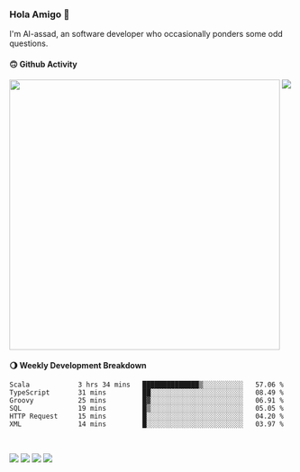 ### Hola Amigo 🤣   

I'm Al-assad, an software developer who occasionally ponders some odd questions.  
 
#### 🙃 Github Activity 
<div>
  <img src="https://github-readme-stats.vercel.app/api?username=al-assad&show_icons=true" align="top" style="display: inline-block;" width="480"/>
  <img src="https://github-readme-stats.vercel.app/api/top-langs/?username=al-assad&hide=css,html&langs_count=8&layout=compact" align="top" style="display: inline-block;"/>
</div>

#### 🌖 Weekly Development Breakdown
<!--START_SECTION:waka-->

```text
Scala            3 hrs 34 mins   ██████████████▒░░░░░░░░░░   57.06 %
TypeScript       31 mins         ██░░░░░░░░░░░░░░░░░░░░░░░   08.49 %
Groovy           25 mins         █▓░░░░░░░░░░░░░░░░░░░░░░░   06.91 %
SQL              19 mins         █▒░░░░░░░░░░░░░░░░░░░░░░░   05.05 %
HTTP Request     15 mins         █░░░░░░░░░░░░░░░░░░░░░░░░   04.20 %
XML              14 mins         █░░░░░░░░░░░░░░░░░░░░░░░░   03.97 %
```

<!--END_SECTION:waka-->

<br>

<a href="https://twitter.com/Alassad_dev"><img src="https://img.shields.io/badge/Twitter-@Alassad__dev-blue?style=flat&logo=twitter" /></a>
<a href="https://t.me/alassad_dev"><img src="https://img.shields.io/badge/Telegram-@alassad__dev-orange?style=flat&logo=telegram" /></a>
<a href="https://assad.notion.site"><img src="https://img.shields.io/badge/Notion-Al--assad's_Blog-red?style=flat&logo=notion" /></a>
<a href="https://assad.notion.site/Notes-0dbfb98e35034fd5ba4a21cea8006145"><img src="https://img.shields.io/badge/Notion-Al--assad's_Note-yellow?style=flat&logo=notion" /></a>

